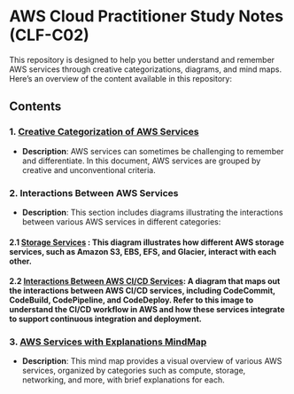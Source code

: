 # AWS Cloud Practitioner Study Notes (CLF-C02)

This repository is designed to help you better understand and remember AWS services through creative categorizations, diagrams, and mind maps. Here’s an overview of the content available in this repository:

## Contents

### 1. [Creative Categorization of AWS Services](Creative%20AWS%20Services%20Categorization.md)
   - **Description**: AWS services can sometimes be challenging to remember and differentiate. In this document, AWS services are grouped by creative and unconventional criteria.

### 2. **Interactions Between AWS Services**
   - **Description**: This section includes diagrams illustrating the interactions between various AWS services in different categories:

   #### 2.1 [Storage Services](Interactions%20Between%20AWS%20Storage%20Services.png) : This diagram illustrates how different AWS storage services, such as Amazon S3, EBS, EFS, and Glacier, interact with each other.

   #### 2.2 [Interactions Between AWS CI/CD Services](Interactions%20Between%20AWS%20CI_CD%20Services.png): A diagram that maps out the interactions between AWS CI/CD services, including CodeCommit, CodeBuild, CodePipeline, and CodeDeploy. Refer to this image to understand the CI/CD workflow in AWS and how these services integrate to support continuous integration and deployment.

### 3. [AWS Services with Explanations MindMap](AWS%20Services%20with%20Explanations%20MindMap.png)
   - **Description**: This mind map provides a visual overview of various AWS services, organized by categories such as compute, storage, networking, and more, with brief explanations for each.
